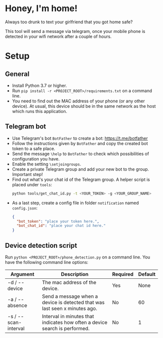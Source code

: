 # Honey, I'm home!

Always too drunk to text your girlfriend that you got home safe?

This tool will send a message via telegram, once your mobile phone is detected in your wifi network after a couple of hours.

# Setup

## General

- Install Python 3.7 or higher.
- Run ``pip install -r <PROJECT_ROOT>/requirements.txt`` on a command line.
- You need to find out the MAC address of your phone (or any other device). At usual, this device should be in the same network as the host which runs this application.

## Telegram bot

- Use Telegram's bot ``BotFather`` to create a bot: https://t.me/botfather
- Follow the instructions given by ``BotFather`` and copy the created bot token to a safe place.
- Send the message ``\help`` to ``BotFather`` to check which possibilities of configuration you have.
- Enable the setting ``\setjoingroups``.
- Create a private Telegram group and add your new bot to the group. Important step!
- Find out what's your chat id of the Telegram group. A helper script is placed under ``tools``:
    ```bash
    python tools/get_chat_id.py -t <YOUR_TOKEN> -g <YOUR_GROUP_NAME>
    ```
- As a last step, create a config file in folder ``notification`` named ``config.json``:
    ```json
    {
      "bot_token": "place your token here.",
      "bot_chat_id": "place your chat id here."
    }
    ```

## Device detection script

Run ``python <PROJECT_ROOT>/phone_detection.py`` on a command line. You have the following command line options:

|Argument|Description|Required|Default|
|---|---|---|---|
|-d / --device|The mac address of the device.|Yes|None|
|-a / --absence|Send a message when a device is detected that was last seen x minutes ago.|No|60|
|-s / --scan-interval|Interval in minutes that indicates how often a device search is performed.|No|1|
